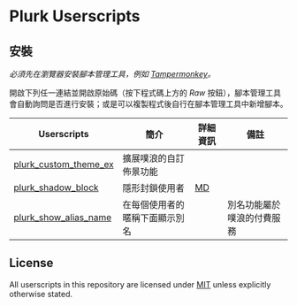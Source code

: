 # Plurk Userscripts

## 安裝

*必須先在瀏覽器安裝腳本管理工具，例如 [Tampermonkey](https://www.tampermonkey.net/)。*

開啟下列任一連結並開啟原始碼（按下程式碼上方的 *Raw* 按鈕），腳本管理工具會自動詢問是否進行安裝；或是可以複製程式後自行在腳本管理工具中新增腳本。

| Userscripts | 簡介 | 詳細資訊 | 備註 |
|-------------|------|---------|------|
|[plurk_custom_theme_ex](./plurk_custom_theme_ex.user.js)|擴展噗浪的自訂佈景功能|||
|[plurk_shadow_block](./plurk_shadow_block.user.js)      |隱形封鎖使用者|[MD](./plurk_shadow_block.md)||
|[plurk_show_alias_name](./plurk_show_alias_name.user.js)|在每個使用者的暱稱下面顯示別名||別名功能屬於噗浪的付費服務|

## License

All userscripts in this repository are licensed under [MIT](./LICENSE) unless explicitly otherwise stated.
